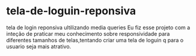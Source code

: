 # tela-de-loguin-reponsiva
 tela de login reponsiva  ultilizando media queries
 Eu fiz esse projeto com a inteção de praticar meu conhecimento sobre responsividade para diferentes tamanhos de telas,tentando  criar uma tela de loguin q para o usuario seja mais atrativo.
